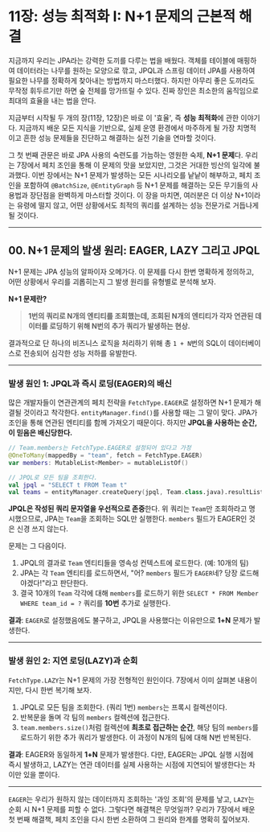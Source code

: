 # 11장: 성능 최적화 I: N+1 문제의 근본적 해결

지금까지 우리는 JPA라는 강력한 도끼를 다루는 법을 배웠다. 객체를 테이블에 매핑하여 데이터라는 나무를 원하는 모양으로 깎고, JPQL과 스프링 데이터 JPA를 사용하여 필요한 나무를 정확하게 찾아내는 방법까지 마스터했다. 하지만 아무리 좋은 도끼라도 무작정 휘두르기만 하면 숲 전체를 망가뜨릴 수 있다. 진짜 장인은 최소한의 움직임으로 최대의 효율을 내는 법을 안다.

지금부터 시작될 두 개의 장(11장, 12장)은 바로 이 '효율', 즉 **성능 최적화**에 관한 이야기다. 지금까지 배운 모든 지식을 기반으로, 실제 운영 환경에서 마주하게 될 가장 치명적이고 흔한 성능 문제들을 진단하고 해결하는 실전 기술을 연마할 것이다.

그 첫 번째 관문은 바로 JPA 사용의 숙련도를 가늠하는 영원한 숙제, **N+1 문제**다. 우리는 7장에서 페치 조인을 통해 이 문제의 맛을 보았지만, 그것은 거대한 빙산의 일각에 불과했다. 이번 장에서는 N+1 문제가 발생하는 모든 시나리오를 낱낱이 해부하고, 페치 조인을 포함하여 `@BatchSize`, `@EntityGraph` 등 N+1 문제를 해결하는 모든 무기들의 사용법과 장단점을 완벽하게 마스터할 것이다. 이 장을 마치면, 여러분은 더 이상 N+1이라는 유령에 떨지 않고, 어떤 상황에서도 최적의 쿼리를 설계하는 성능 전문가로 거듭나게 될 것이다.

-----

## 00\. N+1 문제의 발생 원리: EAGER, LAZY 그리고 JPQL

N+1 문제는 JPA 성능의 알파이자 오메가다. 이 문제를 다시 한번 명확하게 정의하고, 어떤 상황에서 우리를 괴롭히는지 그 발생 원리를 유형별로 분석해 보자.

**N+1 문제란?**

> **1번의 쿼리로 N개의 엔티티를 조회했는데, 조회된 N개의 엔티티가 각자 연관된 데이터를 로딩하기 위해 N번의 추가 쿼리가 발생하는 현상.**

결과적으로 단 하나의 비즈니스 로직을 처리하기 위해 총 `1 + N`번의 SQL이 데이터베이스로 전송되어 심각한 성능 저하를 유발한다.

-----

### **발생 원인 1: JPQL과 즉시 로딩(EAGER)의 배신**

많은 개발자들이 연관관계의 페치 전략을 `FetchType.EAGER`로 설정하면 N+1 문제가 해결될 것이라고 착각한다. `entityManager.find()`를 사용할 때는 그 말이 맞다. JPA가 조인을 통해 연관된 엔티티를 함께 가져오기 때문이다. 하지만 **JPQL을 사용하는 순간, 이 믿음은 배신당한다.**

```kotlin
// Team.members는 FetchType.EAGER로 설정되어 있다고 가정
@OneToMany(mappedBy = "team", fetch = FetchType.EAGER)
var members: MutableList<Member> = mutableListOf()
```

```kotlin
// JPQL로 모든 팀을 조회한다.
val jpql = "SELECT t FROM Team t"
val teams = entityManager.createQuery(jpql, Team.class.java).resultList // 쿼리 1번
```

**JPQL은 작성된 쿼리 문자열을 우선적으로 존중**한다. 위 쿼리는 `Team`만 조회하라고 명시했으므로, JPA는 `Team`을 조회하는 SQL만 실행한다. `members` 필드가 EAGER인 것은 신경 쓰지 않는다.

문제는 그 다음이다.

1.  JPQL의 결과로 `Team` 엔티티들을 영속성 컨텍스트에 로드한다. (예: 10개의 팀)
2.  JPA는 각 `Team` 엔티티를 로드하면서, "어? `members` 필드가 `EAGER`네? 당장 로드해야겠다\!"라고 판단한다.
3.  결국 10개의 `Team` 각각에 대해 `members`를 로드하기 위한 `SELECT * FROM Member WHERE team_id = ?` 쿼리를 **10번** 추가로 실행한다.

**결과**: `EAGER`로 설정했음에도 불구하고, JPQL을 사용했다는 이유만으로 **1+N** 문제가 발생한다.

-----

### **발생 원인 2: 지연 로딩(LAZY)과 순회**

`FetchType.LAZY`는 N+1 문제의 가장 전형적인 원인이다. 7장에서 이미 살펴본 내용이지만, 다시 한번 복기해 보자.

1.  JPQL로 모든 팀을 조회한다. (쿼리 1번) `members`는 프록시 컬렉션이다.
2.  반복문을 돌며 각 팀의 `members` 컬렉션에 접근한다.
3.  `team.members.size()`처럼 컬렉션에 **최초로 접근하는 순간**, 해당 팀의 `members`를 로드하기 위한 추가 쿼리가 발생한다. 이 과정이 N개의 팀에 대해 N번 반복된다.

**결과**: EAGER와 동일하게 **1+N** 문제가 발생한다. 다만, EAGER는 JPQL 실행 시점에 즉시 발생하고, LAZY는 연관 데이터를 실제 사용하는 시점에 지연되어 발생한다는 차이만 있을 뿐이다.

-----

`EAGER`는 우리가 원하지 않는 데이터까지 조회하는 '과잉 조회'의 문제를 낳고, `LAZY`는 순회 시 N+1 문제를 피할 수 없다. 그렇다면 해결책은 무엇일까? 우리가 7장에서 배운 첫 번째 해결책, 페치 조인을 다시 한번 소환하여 그 원리와 한계를 명확히 짚어보자.